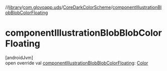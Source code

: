 //[library](../../../index.md)/[com.glovoapp.uds](../index.md)/[CoreDarkColorScheme](index.md)/[componentIllustrationBlobBlobColorFloating](component-illustration-blob-blob-color-floating.md)

# componentIllustrationBlobBlobColorFloating

[androidJvm]\
open override val [componentIllustrationBlobBlobColorFloating](component-illustration-blob-blob-color-floating.md): [Color](https://developer.android.com/reference/kotlin/androidx/compose/ui/graphics/Color.html)
